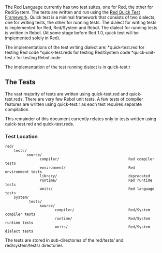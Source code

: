 The Red Language currently has two test suites, one for Red, the other for Red/System. The tests are written and run using the [Red Quick Test Framework](http://static.red-lang.org/red-system-quick-test.html). Quick test is a minimal framework that consists of two dialects, one for writing tests, the other for running tests. The dialect for writing tests is implemented for Red, Red/System and Rebol. The dialect for running tests is written in Rebol.
(At some stage before Red 1.0, quick test will be implemented solely in Red).

The implementations of the test writing dialect are:
*quick-test.red for testing Red code
*quick-test.reds for testing Red/System code
*quick-unit-test.r for testing Rebol code

The implementation of the test running dialect is in quick-test.r

## The Tests

The vast majority of tests are written using quick-test.red and quick-test.reds. There are very few Rebol unit tests. A few tests of compiler features are written using quick-test.r as each test requires separate compilation. 

This remainder of this document currently relates only to tests written using quick-test.red and quick-test.reds.

### Test Location
    red/
        tests/
              source/
                    compiler/                                Red compiler tests
                    environment/                             Red environment tests
                    library/                                 deprecated
                    runtime/                                 Red runtime tests
                    units/                                   Red language tests
        system/
               tests/
                    source/
                           compiler/                         Red/System compiler tests
                           runtime/                          Red/System runtime tests
                           units/                            Red/System dialect tests


The tests are stored in sub-directories of the red/tests/ and red/system/tests/ directories